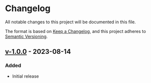 # Changelog

All notable changes to this project will be documented in this file.

The format is based on [Keep a Changelog](https://keepachangelog.com/en/1.0.0/),
and this project adheres to [Semantic Versioning](https://semver.org/spec/v2.0.0.html).

## [v-1.0.0](https://gitlab.com/youtous/smart-door-opener/-/tree/v-1.0.0) - 2023-08-14


### Added

- Initial release